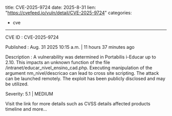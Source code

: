  
title: CVE-2025-9724
date: 2025-8-31
lien: "https://cvefeed.io/vuln/detail/CVE-2025-9724"
categories:
  - cve
---

CVE ID : CVE-2025-9724

Published :  Aug. 31
2025
10:15 a.m. | 11 hours
37 minutes ago

Description : A vulnerability was determined in Portabilis i-Educar up to 2.10. This impacts an unknown function of the file /intranet/educar_nivel_ensino_cad.php. Executing manipulation of the argument nm_nivel/descricao can lead to cross site scripting. The attack can be launched remotely. The exploit has been publicly disclosed and may be utilized.

Severity: 5.1 | MEDIUM

Visit the link for more details
such as CVSS details
affected products
timeline
and more...
